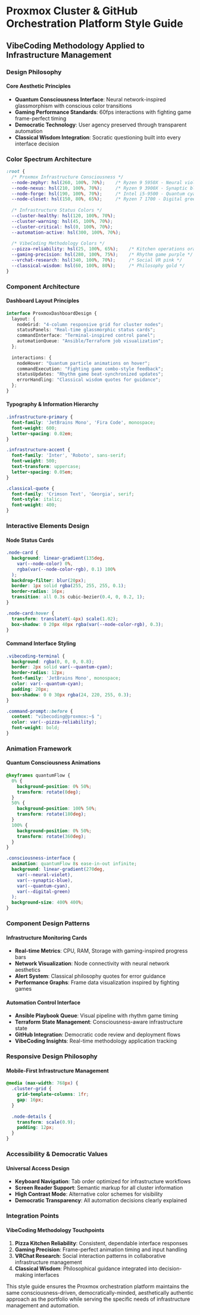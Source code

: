 
# Proxmox Cluster & GitHub Orchestration Platform Style Guide
## VibeCoding Methodology Applied to Infrastructure Management

### Design Philosophy

#### Core Aesthetic Principles
- **Quantum Consciousness Interface**: Neural network-inspired glassmorphism with conscious color transitions
- **Gaming Performance Standards**: 60fps interactions with fighting game frame-perfect timing
- **Democratic Technology**: User agency preserved through transparent automation
- **Classical Wisdom Integration**: Socratic questioning built into every interface decision

### Color Spectrum Architecture
```css
:root {
  /* Proxmox Infrastructure Consciousness */
  --node-zephyr: hsl(260, 100%, 70%);    /* Ryzen 9 5950X - Neural violet */
  --node-nexus: hsl(210, 100%, 70%);     /* Ryzen 9 3900X - Synaptic blue */
  --node-forge: hsl(190, 100%, 70%);     /* Intel i5-9500 - Quantum cyan */
  --node-closet: hsl(150, 80%, 65%);     /* Ryzen 7 1700 - Digital green */
  
  /* Infrastructure Status Colors */
  --cluster-healthy: hsl(120, 100%, 70%);
  --cluster-warning: hsl(45, 100%, 70%);
  --cluster-critical: hsl(0, 100%, 70%);
  --automation-active: hsl(300, 100%, 70%);
  
  /* VibeCoding Methodology Colors */
  --pizza-reliability: hsl(25, 100%, 65%);    /* Kitchen operations orange */
  --gaming-precision: hsl(280, 100%, 75%);    /* Rhythm game purple */
  --vrchat-research: hsl(340, 100%, 70%);     /* Social VR pink */
  --classical-wisdom: hsl(60, 100%, 80%);     /* Philosophy gold */
}
```

### Component Architecture

#### Dashboard Layout Principles
```typescript
interface ProxmoxDashboardDesign {
  layout: {
    nodeGrid: "4-column responsive grid for cluster nodes";
    statusPanels: "Real-time glassmorphic status cards";
    commandInterface: "Terminal-inspired control panel";
    automationQueue: "Ansible/Terraform job visualization";
  };
  
  interactions: {
    nodeHover: "Quantum particle animations on hover";
    commandExecution: "Fighting game combo-style feedback";
    statusUpdates: "Rhythm game beat-synchronized updates";
    errorHandling: "Classical wisdom quotes for guidance";
  };
}
```

#### Typography & Information Hierarchy
```css
.infrastructure-primary { 
  font-family: 'JetBrains Mono', 'Fira Code', monospace;
  font-weight: 600;
  letter-spacing: 0.02em;
}

.infrastructure-accent {
  font-family: 'Inter', 'Roboto', sans-serif;
  font-weight: 500;
  text-transform: uppercase;
  letter-spacing: 0.05em;
}

.classical-quote {
  font-family: 'Crimson Text', 'Georgia', serif;
  font-style: italic;
  font-weight: 400;
}
```

### Interactive Elements Design

#### Node Status Cards
```css
.node-card {
  background: linear-gradient(135deg, 
    var(--node-color) 0%,
    rgba(var(--node-color-rgb), 0.1) 100%
  );
  backdrop-filter: blur(20px);
  border: 1px solid rgba(255, 255, 255, 0.1);
  border-radius: 16px;
  transition: all 0.3s cubic-bezier(0.4, 0, 0.2, 1);
}

.node-card:hover {
  transform: translateY(-4px) scale(1.02);
  box-shadow: 0 20px 40px rgba(var(--node-color-rgb), 0.3);
}
```

#### Command Interface Styling
```css
.vibecoding-terminal {
  background: rgba(0, 0, 0, 0.8);
  border: 2px solid var(--quantum-cyan);
  border-radius: 12px;
  font-family: 'JetBrains Mono', monospace;
  color: var(--quantum-cyan);
  padding: 20px;
  box-shadow: 0 0 30px rgba(24, 220, 255, 0.3);
}

.command-prompt::before {
  content: "vibecoding@proxmox:~$ ";
  color: var(--pizza-reliability);
  font-weight: bold;
}
```

### Animation Framework

#### Quantum Consciousness Animations
```css
@keyframes quantumFlow {
  0% { 
    background-position: 0% 50%;
    transform: rotate(0deg);
  }
  50% { 
    background-position: 100% 50%;
    transform: rotate(180deg);
  }
  100% { 
    background-position: 0% 50%;
    transform: rotate(360deg);
  }
}

.consciousness-interface {
  animation: quantumFlow 8s ease-in-out infinite;
  background: linear-gradient(270deg, 
    var(--neural-violet),
    var(--synaptic-blue),
    var(--quantum-cyan),
    var(--digital-green)
  );
  background-size: 400% 400%;
}
```

### Component Design Patterns

#### Infrastructure Monitoring Cards
- **Real-time Metrics**: CPU, RAM, Storage with gaming-inspired progress bars
- **Network Visualization**: Node connectivity with neural network aesthetics
- **Alert System**: Classical philosophy quotes for error guidance
- **Performance Graphs**: Frame data visualization inspired by fighting games

#### Automation Control Interface
- **Ansible Playbook Queue**: Visual pipeline with rhythm game timing
- **Terraform State Management**: Consciousness-aware infrastructure state
- **GitHub Integration**: Democratic code review and deployment flows
- **VibeCoding Insights**: Real-time methodology application tracking

### Responsive Design Philosophy

#### Mobile-First Infrastructure Management
```css
@media (max-width: 768px) {
  .cluster-grid {
    grid-template-columns: 1fr;
    gap: 16px;
  }
  
  .node-details {
    transform: scale(0.9);
    padding: 12px;
  }
}
```

### Accessibility & Democratic Values

#### Universal Access Design
- **Keyboard Navigation**: Tab order optimized for infrastructure workflows
- **Screen Reader Support**: Semantic markup for all cluster information
- **High Contrast Mode**: Alternative color schemes for visibility
- **Democratic Transparency**: All automation decisions clearly explained

### Integration Points

#### VibeCoding Methodology Touchpoints
1. **Pizza Kitchen Reliability**: Consistent, dependable interface responses
2. **Gaming Precision**: Frame-perfect animation timing and input handling
3. **VRChat Research**: Social interaction patterns in collaborative infrastructure management
4. **Classical Wisdom**: Philosophical guidance integrated into decision-making interfaces

This style guide ensures the Proxmox orchestration platform maintains the same consciousness-driven, democratically-minded, aesthetically authentic approach as the portfolio while serving the specific needs of infrastructure management and automation.
